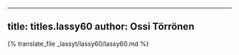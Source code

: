 
---
title: titles.lassy60
author: Ossi Törrönen
---
{% translate_file _lassyt/lassy60/lassy60.md %}